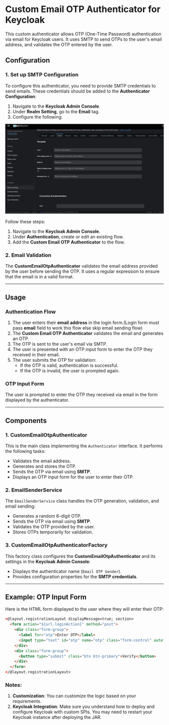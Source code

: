 # Custom Email OTP Authenticator for Keycloak

This custom authenticator allows OTP (One-Time Password) authentication via email for Keycloak users. It uses SMTP to send OTPs to the user's email address, and validates the OTP entered by the user.

## Configuration

### 1. Set up SMTP Configuration

To configure this authenticator, you need to provide SMTP credentials to send emails. These credentials should be added to the **Authenticator Configuration**:

1. Navigate to the **Keycloak Admin Console**.
2. Under **Realm Setting**, go to the **Email** tag.
3. Configure the following:

![OTP configure flow](src/main/resources/images/email-configure.png)

Follow these steps:

1. Navigate to the **Keycloak Admin Console**.
2. Under **Authentication**, create or edit an existing flow.
3. Add the **Custom Email OTP Authenticator** to the flow.

### 2. Email Validation

The **CustomEmailOtpAuthenticator** validates the email address provided by the user before sending the OTP. It uses a regular expression to ensure that the email is in a valid format.

---

## Usage

### Authentication Flow

1. The user enters their **email address** in the login form.(Login form must pass **email** field to work this flow else skip email sending flow)
2. The **Custom Email OTP Authenticator** validates the email and generates an OTP.
3. The OTP is sent to the user's email via SMTP.
4. The user is presented with an OTP input form to enter the OTP they received in their email.
5. The user submits the OTP for validation:
    - If the OTP is valid, authentication is successful.
    - If the OTP is invalid, the user is prompted again.

### OTP Input Form

The user is prompted to enter the OTP they received via email in the form displayed by the authenticator.

---

## Components

### 1. **CustomEmailOtpAuthenticator**

This is the main class implementing the `Authenticator` interface. It performs the following tasks:
- Validates the email address.
- Generates and stores the OTP.
- Sends the OTP via email using **SMTP**.
- Displays an OTP input form for the user to enter their OTP.

### 2. **EmailSenderService**

The `EmailSenderService` class handles the OTP generation, validation, and email sending:
- Generates a random 6-digit OTP.
- Sends the OTP via email using **SMTP**.
- Validates the OTP provided by the user.
- Stores OTPs temporarily for validation.

### 3. **CustomEmailOtpAuthenticatorFactory**

This factory class configures the **CustomEmailOtpAuthenticator** and its settings in the **Keycloak Admin Console**:
- Displays the authenticator name (`Email OTP Sender`).
- Provides configuration properties for the **SMTP credentials**.

---

## Example: OTP Input Form

Here is the HTML form displayed to the user where they will enter their OTP:

```html
<@layout.registrationLayout displayMessage=true; section>
  <form action="${url.loginAction}" method="post">
    <div class="form-group">
      <label for="otp">Enter OTP</label>
      <input type="text" id="otp" name="otp" class="form-control" autofocus />
    </div>
    <div class="form-group">
      <button type="submit" class="btn btn-primary">Verify</button>
    </div>
  </form>
</@layout.registrationLayout>
```

### Notes:
1. **Customization**: You can customize  the logic based on your requirements.
2. **Keycloak Integration**: Make sure you understand how to deploy and configure Keycloak with custom SPIs. You may need to restart your Keycloak instance after deploying the JAR.
